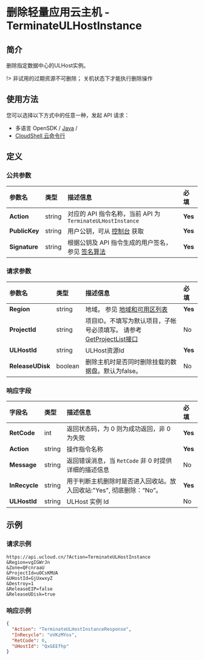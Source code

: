 # 删除轻量应用云主机 - TerminateULHostInstance

## 简介

删除指定数据中心的ULHost实例。



!> 非试用的过期资源不可删除； 关机状态下才能执行删除操作


## 使用方法

您可以选择以下方式中的任意一种，发起 API 请求：
- 多语言 OpenSDK / [Java](https://github.com/ucloud/ucloud-sdk-java) /
- [CloudShell 云命令行](https://shell.ucloud.cn/)


## 定义

### 公共参数

| 参数名 | 类型 | 描述信息 | 必填 |
|:---|:---|:---|:---|
| **Action**     | string  | 对应的 API 指令名称，当前 API 为 `TerminateULHostInstance`                        | **Yes** |
| **PublicKey**  | string  | 用户公钥，可从 [控制台](https://console.ucloud.cn/uapi/apikey) 获取                                             | **Yes** |
| **Signature**  | string  | 根据公钥及 API 指令生成的用户签名，参见 [签名算法](api/summary/signature.md)  | **Yes** |

### 请求参数

| 参数名 | 类型 | 描述信息 | 必填 |
|:---|:---|:---|:---|
| **Region** | string | 地域。 参见 [地域和可用区列表](https://docs.ucloud.cn/api/summary/regionlist) |**Yes**|
| **ProjectId** | string | 项目ID。不填写为默认项目，子帐号必须填写。 请参考[GetProjectList接口](https://docs.ucloud.cn/api/summary/get_project_list) |No|
| **ULHostId** | string | ULHost资源Id |**Yes**|
| **ReleaseUDisk** | boolean | 删除主机时是否同时删除挂载的数据盘。默认为false。 |No|

### 响应字段

| 字段名 | 类型 | 描述信息 | 必填 |
|:---|:---|:---|:---|
| **RetCode** | int | 返回状态码，为 0 则为成功返回，非 0 为失败 |**Yes**|
| **Action** | string | 操作指令名称 |**Yes**|
| **Message** | string | 返回错误消息，当 `RetCode` 非 0 时提供详细的描述信息 |No|
| **InRecycle** | string | 用于判断主机删除时是否进入回收站。放入回收站:"Yes", 彻底删除：“No”。 |**Yes**|
| **ULHostId** | string | ULHost 实例 Id |No|




## 示例

### 请求示例
    
```
https://api.ucloud.cn/?Action=TerminateULHostInstance
&Region=vgIGWrJn
&Zone=QFcnraaU
&ProjectId=uOCsKMUA
&UHostId=GjUxwxyZ
&Destroy=1
&ReleaseEIP=false
&ReleaseUDisk=true
```

### 响应示例
    
```json
{
  "Action": "TerminateULHostInstanceResponse",
  "InRecycle": "oVKzMYos",
  "RetCode": 0,
  "UHostId": "QxGEEfhp"
}
```





